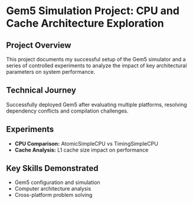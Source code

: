 # Gem5 Simulation Project: CPU and Cache Architecture Exploration

## Project Overview
This project documents my successful setup of the Gem5 simulator and a series of controlled experiments to analyze the impact of key architectural parameters on system performance.

## Technical Journey
Successfully deployed Gem5 after evaluating multiple platforms, resolving dependency conflicts and compilation challenges.

## Experiments
- **CPU Comparison:** AtomicSimpleCPU vs TimingSimpleCPU
- **Cache Analysis:** L1 cache size impact on performance

## Key Skills Demonstrated
- Gem5 configuration and simulation
- Computer architecture analysis
- Cross-platform problem solving
